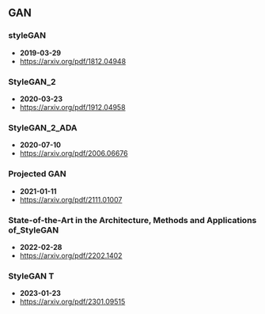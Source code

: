 ## GAN


### styleGAN
- **2019-03-29**
- https://arxiv.org/pdf/1812.04948
### StyleGAN_2
- **2020-03-23**
- https://arxiv.org/pdf/1912.04958
### StyleGAN_2_ADA
- **2020-07-10**
- https://arxiv.org/pdf/2006.06676
### Projected GAN
- **2021-01-11**
- https://arxiv.org/pdf/2111.01007
### State-of-the-Art in the Architecture, Methods and Applications of_StyleGAN
- **2022-02-28**
- https://arxiv.org/pdf/2202.1402
### StyleGAN T
- **2023-01-23**
- https://arxiv.org/pdf/2301.09515